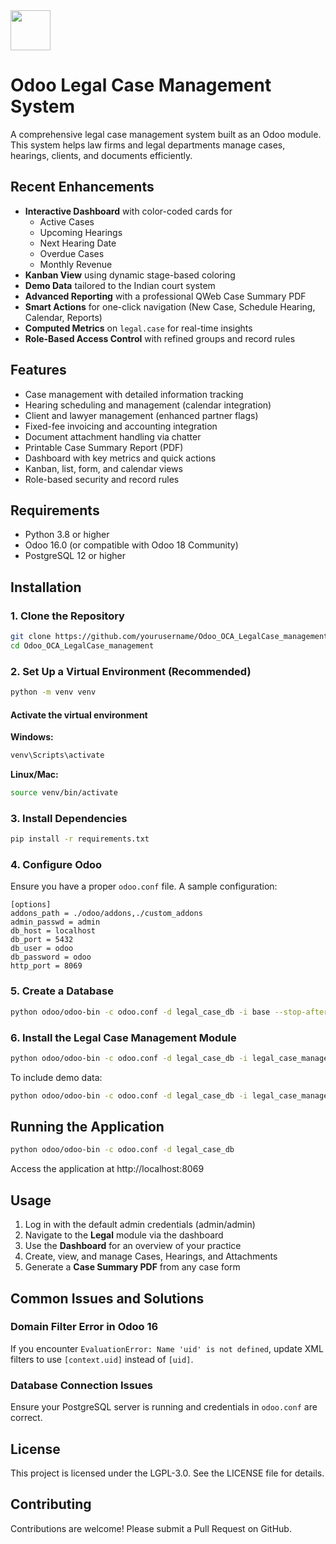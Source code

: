 <img src="https://r2cdn.perplexity.ai/pplx-full-logo-primary-dark%402x.png" style="height:64px;margin-right:32px"/>

# Odoo Legal Case Management System

A comprehensive legal case management system built as an Odoo module. This system helps law firms and legal departments manage cases, hearings, clients, and documents efficiently.

## Recent Enhancements

- **Interactive Dashboard** with color-coded cards for
    - Active Cases
    - Upcoming Hearings
    - Next Hearing Date
    - Overdue Cases
    - Monthly Revenue
- **Kanban View** using dynamic stage-based coloring
- **Demo Data** tailored to the Indian court system
- **Advanced Reporting** with a professional QWeb Case Summary PDF
- **Smart Actions** for one-click navigation (New Case, Schedule Hearing, Calendar, Reports)
- **Computed Metrics** on `legal.case` for real-time insights
- **Role-Based Access Control** with refined groups and record rules


## Features

- Case management with detailed information tracking
- Hearing scheduling and management (calendar integration)
- Client and lawyer management (enhanced partner flags)
- Fixed-fee invoicing and accounting integration
- Document attachment handling via chatter
- Printable Case Summary Report (PDF)
- Dashboard with key metrics and quick actions
- Kanban, list, form, and calendar views
- Role-based security and record rules


## Requirements

- Python 3.8 or higher
- Odoo 16.0 (or compatible with Odoo 18 Community)
- PostgreSQL 12 or higher


## Installation

### 1. Clone the Repository

```bash
git clone https://github.com/yourusername/Odoo_OCA_LegalCase_management.git
cd Odoo_OCA_LegalCase_management
```


### 2. Set Up a Virtual Environment (Recommended)

```bash
python -m venv venv
```


#### Activate the virtual environment

**Windows:**

```bash
venv\Scripts\activate
```

**Linux/Mac:**

```bash
source venv/bin/activate
```


### 3. Install Dependencies

```bash
pip install -r requirements.txt
```


### 4. Configure Odoo

Ensure you have a proper `odoo.conf` file. A sample configuration:

```
[options]
addons_path = ./odoo/addons,./custom_addons
admin_passwd = admin
db_host = localhost
db_port = 5432
db_user = odoo
db_password = odoo
http_port = 8069
```


### 5. Create a Database

```bash
python odoo/odoo-bin -c odoo.conf -d legal_case_db -i base --stop-after-init
```


### 6. Install the Legal Case Management Module

```bash
python odoo/odoo-bin -c odoo.conf -d legal_case_db -i legal_case_management
```

To include demo data:

```bash
python odoo/odoo-bin -c odoo.conf -d legal_case_db -i legal_case_management --load-demo=all
```


## Running the Application

```bash
python odoo/odoo-bin -c odoo.conf -d legal_case_db
```

Access the application at http://localhost:8069

## Usage

1. Log in with the default admin credentials (admin/admin)
2. Navigate to the **Legal** module via the dashboard
3. Use the **Dashboard** for an overview of your practice
4. Create, view, and manage Cases, Hearings, and Attachments
5. Generate a **Case Summary PDF** from any case form

## Common Issues and Solutions

### Domain Filter Error in Odoo 16

If you encounter `EvaluationError: Name 'uid' is not defined`, update XML filters to use `[context.uid]` instead of `[uid]`.

### Database Connection Issues

Ensure your PostgreSQL server is running and credentials in `odoo.conf` are correct.

## License

This project is licensed under the LGPL-3.0. See the LICENSE file for details.

## Contributing

Contributions are welcome! Please submit a Pull Request on GitHub.

